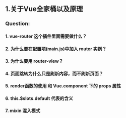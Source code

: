 ## 1.关于Vue全家桶以及原理
### Question:  
#### 1. vue-router 这个插件里面需要做什么？
#### 2. 为什么要在配置项(main.js)中加入 router 实例？
#### 3. 为什么要用 router-view？
#### 4. 页面跳转为什么只是刷新内容，而不刷新页面？
#### 5. render函数的使用 和 Vue.component 下的 props 属性
#### 6. this.$slots.default 代表的含义
#### 7. mixin 混入模式